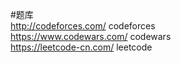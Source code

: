 #题库   
http://codeforces.com/   codeforces  
https://www.codewars.com/   codewars  
https://leetcode-cn.com/    leetcode
